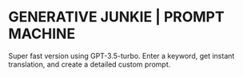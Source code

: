 
# GENERATIVE JUNKIE | PROMPT MACHINE

Super fast version using GPT-3.5-turbo. Enter a keyword, get instant translation, and create a detailed custom prompt.
